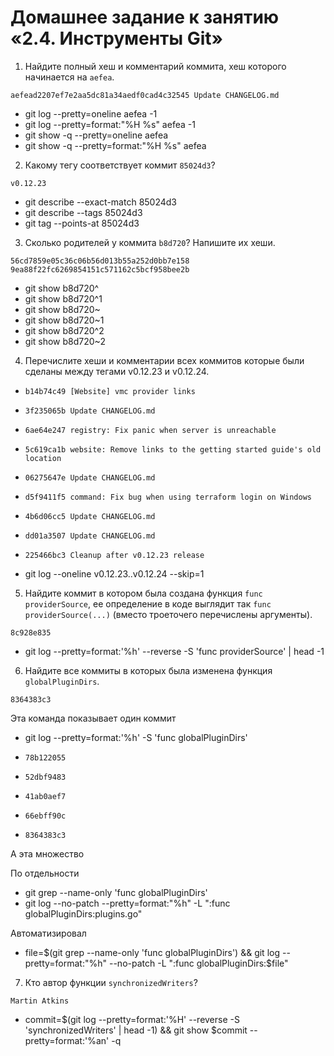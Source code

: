 # Домашнее задание к занятию «2.4. Инструменты Git»

1. Найдите полный хеш и комментарий коммита, хеш которого начинается на `aefea`.

`aefead2207ef7e2aa5dc81a34aedf0cad4c32545 Update CHANGELOG.md`

- git log --pretty=oneline aefea -1
- git log --pretty=format:"%H %s" aefea -1 
- git show -q --pretty=oneline aefea
- git show -q --pretty=format:"%H %s" aefea

2. Какому тегу соответствует коммит `85024d3`?

`v0.12.23`

- git describe --exact-match 85024d3
- git describe --tags 85024d3
- git tag --points-at 85024d3

3. Сколько родителей у коммита `b8d720`? Напишите их хеши.

`56cd7859e05c36c06b56d013b55a252d0bb7e158`
`9ea88f22fc6269854151c571162c5bcf958bee2b`

- git show b8d720^
- git show b8d720^1
- git show b8d720~
- git show b8d720~1
- git show b8d720^2
- git show b8d720~2

4. Перечислите хеши и комментарии всех коммитов которые были сделаны между тегами  v0.12.23 и v0.12.24.

- `b14b74c49 [Website] vmc provider links`
- `3f235065b Update CHANGELOG.md`
- `6ae64e247 registry: Fix panic when server is unreachable`
- `5c619ca1b website: Remove links to the getting started guide's old location`
- `06275647e Update CHANGELOG.md`
- `d5f9411f5 command: Fix bug when using terraform login on Windows`
- `4b6d06cc5 Update CHANGELOG.md`
- `dd01a3507 Update CHANGELOG.md`
- `225466bc3 Cleanup after v0.12.23 release`


- git log --oneline v0.12.23..v0.12.24 --skip=1

5. Найдите коммит в котором была создана функция `func providerSource`, ее определение в коде выглядит 
так `func providerSource(...)` (вместо троеточего перечислены аргументы).

`8c928e835`

- git log --pretty=format:'%h' --reverse -S 'func providerSource' | head -1

6. Найдите все коммиты в которых была изменена функция `globalPluginDirs`.

`8364383c3`

Эта команда показывает один коммит
- git log --pretty=format:'%h' -S 'func globalPluginDirs'


- `78b122055`
- `52dbf9483`
- `41ab0aef7`
- `66ebff90c`
- `8364383c3`
    
А эта множество

По отдельности
- git grep --name-only 'func globalPluginDirs'
- git log --no-patch --pretty=format:"%h" -L ":func globalPluginDirs:plugins.go"

Автоматизировал
- file=$(git grep --name-only 'func globalPluginDirs') && git log --pretty=format:"%h" --no-patch -L ":func globalPluginDirs:$file"

7. Кто автор функции `synchronizedWriters`?

`Martin Atkins`

- commit=$(git log --pretty=format:'%H' --reverse  -S 'synchronizedWriters' | head -1) && git show $commit --pretty=format:'%an' -q